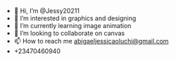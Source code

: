 - 👋 Hi, I’m @Jessy20211
- 👀 I’m interested in graphics and designing 
- 🌱 I’m currently learning image animation 
- 💞️ I’m looking to collaborate on canvas 
- 📫 How to reach me abigaeljessicaoluchi@gmail.com 
- +23470460940
<!---
Jessy20211/Jessy20211 is a ✨ special ✨ repository because its going to unleash secrets on how to earn handsomely as a graphic designer
